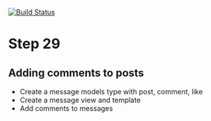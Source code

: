 [![Build Status](https://travis-ci.com/jorge-3/flaskbook.svg?token=CpgTPHGMFe4PoRnkeQqo&branch=master)](https://travis-ci.com/jorge-3/flaskbook)

# Step 29

## Adding comments to posts
- Create a message models type with post, comment, like
- Create a message view and template
- Add comments to messages

